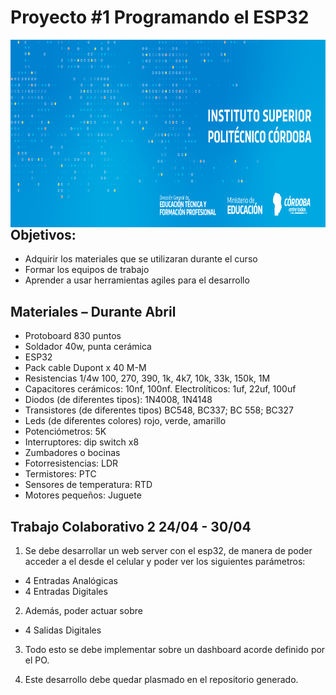 # Proyecto #1 Programando el ESP32

<img src="https://github.com/ISPC-TST-ELECTRONICA-MICROCONTROLADA/proyecto-1-grupo-01/blob/master/imagenes/logo2.png" align="left" height="300">

## Objetivos:

- Adquirir los materiales que se utilizaran durante el curso
- Formar los equipos de trabajo
- Aprender a usar herramientas agiles para el desarrollo

## Materiales – Durante Abril

- Protoboard 830 puntos
- Soldador 40w, punta cerámica
- ESP32
- Pack cable Dupont x 40 M-M
- Resistencias 1/4w 100, 270, 390, 1k, 4k7, 10k, 33k, 150k, 1M
- Capacitores cerámicos: 10nf, 100nf. Electrolíticos: 1uf, 22uf, 100uf
- Diodos (de diferentes tipos): 1N4008, 1N4148
- Transistores (de diferentes tipos) BC548, BC337; BC 558; BC327
- Leds (de diferentes colores) rojo, verde, amarillo
- Potenciómetros: 5K
- Interruptores: dip switch x8
- Zumbadores o bocinas
- Fotorresistencias: LDR
- Termistores: PTC
- Sensores de temperatura: RTD
- Motores pequeños: Juguete

## Trabajo Colaborativo 2 24/04 - 30/04

1. Se debe desarrollar un web server con el esp32, de manera de poder acceder a el desde el celular y poder ver los siguientes parámetros:

- 4 Entradas Analógicas
- 4 Entradas Digitales

2. Además, poder actuar sobre

- 4 Salidas Digitales

3. Todo esto se debe implementar sobre un dashboard acorde definido por el
PO.

4. Este desarrollo debe quedar plasmado en el repositorio generado.